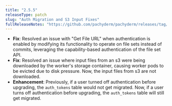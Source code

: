 ```yaml
---
title: "2.5.5"
releaseType: patch 
slug: "Auth Migration and S3 Input Fixes"
fullReleaseNotes: "https://github.com/pachyderm/pachyderm/releases/tag/v2.5.5"
---
```


- **Fix**: Resolved an issue with "Get File URL" when authentication is enabled by modifying its functionality to operate on file sets instead of commits, leveraging the capability-based authentication of the file set API. 
- **Fix**: Resolved an issue where input files from an s3 were being downloaded by the worker's storage container, causing worker pods to be evicted due to disk pressure. Now, the input files from s3 are not downloaded.
- **Enhancement**: Previously, if a user turned off authentication before upgrading, the `auth_tokens` table would not get migrated. Now, if a user turns off authentication before upgrading, the `auth_tokens` table will still get migrated.